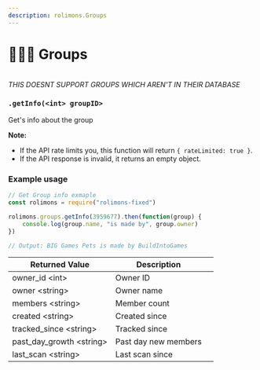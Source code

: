 ```yaml
---
description: rolimons.Groups
---
```


# 🧑🤝🧑 Groups

\
_THIS DOESNT SUPPORT GROUPS WHICH AREN'T IN THEIR DATABASE_

### `.getInfo(<int> groupID>`

Get's info about the group

**Note:**
- If the API rate limits you, this function will return `{ rateLimited: true }`.
- If the API response is invalid, it returns an empty object.

### Example usage

```javascript
// Get Group info exmaple
const rolimons = require("rolimons-fixed")

rolimons.groups.getInfo(3959677).then(function(group) {
    console.log(group.name, "is made by", group.owner)
})

// Output: BIG Games Pets is made by BuildIntoGames

```

<table><thead><tr><th>Returned Value</th><th>Description</th><th data-hidden></th></tr></thead><tbody><tr><td>owner_id &#x3C;int></td><td>Owner ID</td><td></td></tr><tr><td>owner &#x3C;string></td><td>Owner name</td><td></td></tr><tr><td>members &#x3C;string></td><td>Member count</td><td></td></tr><tr><td>created &#x3C;string></td><td>Created since</td><td></td></tr><tr><td>tracked_since &#x3C;string></td><td>Tracked since</td><td></td></tr><tr><td>past_day_growth &#x3C;string></td><td>Past day new members</td><td></td></tr><tr><td>last_scan &#x3C;string></td><td>Last scan since</td><td></td></tr></tbody></table>
